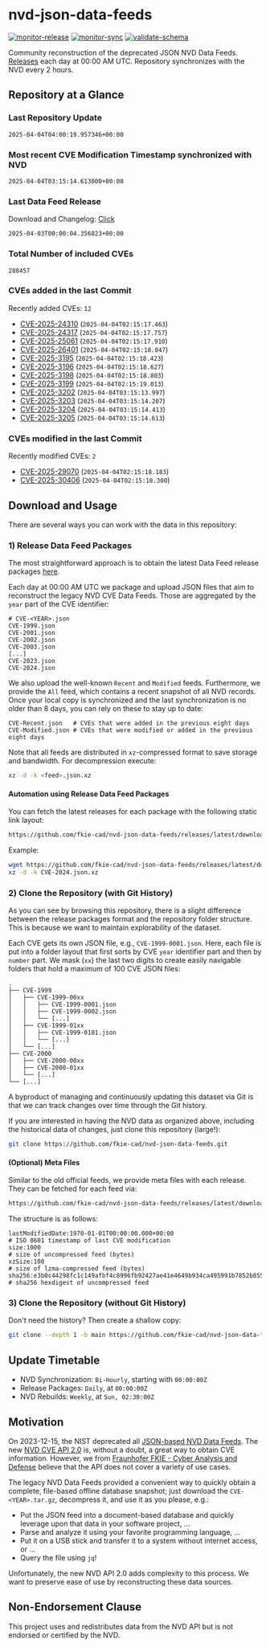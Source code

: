 # nvd-json-data-feeds

[![monitor-release](https://github.com/fkie-cad/nvd-json-data-feeds/actions/workflows/monitor_release.yml/badge.svg)](https://github.com/fkie-cad/nvd-json-data-feeds/actions/workflows/monitor_release.yml)
[![monitor-sync](https://github.com/fkie-cad/nvd-json-data-feeds/actions/workflows/monitor_sync.yml/badge.svg)](https://github.com/fkie-cad/nvd-json-data-feeds/actions/workflows/monitor_sync.yml)
[![validate-schema](https://github.com/fkie-cad/nvd-json-data-feeds/actions/workflows/validate_schema.yml/badge.svg)](https://github.com/fkie-cad/nvd-json-data-feeds/actions/workflows/validate_schema.yml)

Community reconstruction of the deprecated JSON NVD Data Feeds.
[Releases](https://github.com/fkie-cad/nvd-json-data-feeds/releases/latest) each day at 00:00 AM UTC.
Repository synchronizes with the NVD every 2 hours.

## Repository at a Glance

### Last Repository Update

```plain
2025-04-04T04:00:19.957346+00:00
```

### Most recent CVE Modification Timestamp synchronized with NVD

```plain
2025-04-04T03:15:14.613000+00:00
```

### Last Data Feed Release

Download and Changelog: [Click](https://github.com/fkie-cad/nvd-json-data-feeds/releases/latest)

```plain
2025-04-03T00:00:04.356823+00:00
```

### Total Number of included CVEs

```plain
288457
```

### CVEs added in the last Commit

Recently added CVEs: `12`

- [CVE-2025-24310](CVE-2025/CVE-2025-243xx/CVE-2025-24310.json) (`2025-04-04T02:15:17.463`)
- [CVE-2025-24317](CVE-2025/CVE-2025-243xx/CVE-2025-24317.json) (`2025-04-04T02:15:17.757`)
- [CVE-2025-25061](CVE-2025/CVE-2025-250xx/CVE-2025-25061.json) (`2025-04-04T02:15:17.910`)
- [CVE-2025-26401](CVE-2025/CVE-2025-264xx/CVE-2025-26401.json) (`2025-04-04T02:15:18.047`)
- [CVE-2025-3195](CVE-2025/CVE-2025-31xx/CVE-2025-3195.json) (`2025-04-04T02:15:18.423`)
- [CVE-2025-3196](CVE-2025/CVE-2025-31xx/CVE-2025-3196.json) (`2025-04-04T02:15:18.627`)
- [CVE-2025-3198](CVE-2025/CVE-2025-31xx/CVE-2025-3198.json) (`2025-04-04T02:15:18.803`)
- [CVE-2025-3199](CVE-2025/CVE-2025-31xx/CVE-2025-3199.json) (`2025-04-04T02:15:19.013`)
- [CVE-2025-3202](CVE-2025/CVE-2025-32xx/CVE-2025-3202.json) (`2025-04-04T03:15:13.997`)
- [CVE-2025-3203](CVE-2025/CVE-2025-32xx/CVE-2025-3203.json) (`2025-04-04T03:15:14.207`)
- [CVE-2025-3204](CVE-2025/CVE-2025-32xx/CVE-2025-3204.json) (`2025-04-04T03:15:14.413`)
- [CVE-2025-3205](CVE-2025/CVE-2025-32xx/CVE-2025-3205.json) (`2025-04-04T03:15:14.613`)


### CVEs modified in the last Commit

Recently modified CVEs: `2`

- [CVE-2025-29070](CVE-2025/CVE-2025-290xx/CVE-2025-29070.json) (`2025-04-04T02:15:18.183`)
- [CVE-2025-30406](CVE-2025/CVE-2025-304xx/CVE-2025-30406.json) (`2025-04-04T02:15:18.300`)


## Download and Usage

There are several ways you can work with the data in this repository:

### 1) Release Data Feed Packages

The most straightforward approach is to obtain the latest Data Feed release packages [here](https://github.com/fkie-cad/nvd-json-data-feeds/releases/latest).

Each day at 00:00 AM UTC we package and upload JSON files that aim to reconstruct the legacy NVD CVE Data Feeds.
Those are aggregated by the `year` part of the CVE identifier:

```
# CVE-<YEAR>.json
CVE-1999.json
CVE-2001.json
CVE-2002.json
CVE-2003.json
[...]
CVE-2023.json
CVE-2024.json
```

We also upload the well-known `Recent` and `Modified` feeds.
Furthermore, we provide the `All` feed, which contains a recent snapshot of all NVD records.
Once your local copy is synchronized and the last synchronization is no older than 8 days, you can rely on these to stay up to date:

```plain
CVE-Recent.json   # CVEs that were added in the previous eight days
CVE-Modified.json # CVEs that were modified or added in the previous eight days
```

Note that all feeds are distributed in `xz`-compressed format to save storage and bandwidth.
For decompression execute:

```sh
xz -d -k <feed>.json.xz
```

#### Automation using Release Data Feed Packages

You can fetch the latest releases for each package with the following static link layout:

```sh
https://github.com/fkie-cad/nvd-json-data-feeds/releases/latest/download/CVE-<YEAR>.json.xz
```

Example:

```sh
wget https://github.com/fkie-cad/nvd-json-data-feeds/releases/latest/download/CVE-2024.json.xz
xz -d -k CVE-2024.json.xz
```

### 2) Clone the Repository (with Git History)

As you can see by browsing this repository, there is a slight difference between the release packages format and the repository folder structure.
This is because we want to maintain explorability of the dataset.

Each CVE gets its own JSON file, e.g., `CVE-1999-0001.json`.
Here, each file is put into a folder layout that first sorts by CVE `year` identifier part and then by `number` part.
We mask (`xx`) the last two digits to create easily navigable folders that hold a maximum of 100 CVE JSON files:

```plain
.
├── CVE-1999
│   ├── CVE-1999-00xx
│   │   ├── CVE-1999-0001.json
│   │   ├── CVE-1999-0002.json
│   │   └── [...]
│   ├── CVE-1999-01xx
│   │   ├── CVE-1999-0101.json
│   │   └── [...]
│   └── [...]
├── CVE-2000
│   ├── CVE-2000-00xx
│   ├── CVE-2000-01xx
│   └── [...]
└── [...]
```

A byproduct of managing and continuously updating this dataset via Git is that we can track changes over time through the Git history.

If you are interested in having the NVD data as organized above, including the historical data of changes, just clone this repository (large!):

```sh
git clone https://github.com/fkie-cad/nvd-json-data-feeds.git
```

#### (Optional) Meta Files

Similar to the old official feeds, we provide meta files with each release. They can be fetched for each feed via:

```sh
https://github.com/fkie-cad/nvd-json-data-feeds/releases/latest/download/CVE-<YEAR>.meta
```

The structure is as follows:

```plain
lastModifiedDate:1970-01-01T00:00:00.000+00:00                          # ISO 8601 timestamp of last CVE modification
size:1000                                                               # size of uncompressed feed (bytes)
xzSize:100                                                              # size of lzma-compressed feed (bytes)
sha256:e3b0c44298fc1c149afbf4c8996fb92427ae41e4649b934ca495991b7852b855 # sha256 hexdigest of uncompressed feed
```

### 3) Clone the Repository (without Git History)

Don't need the history? Then create a shallow copy:

```sh
git clone --depth 1 -b main https://github.com/fkie-cad/nvd-json-data-feeds.git
```


## Update Timetable

* NVD Synchronization: `Bi-Hourly`, starting with `00:00:00Z`
* Release Packages: `Daily`, at `00:00:00Z`
* NVD Rebuilds: `Weekly`, at `Sun, 02:30:00Z`


## Motivation

On 2023-12-15, the NIST deprecated all [JSON-based NVD Data Feeds](https://nvd.nist.gov/vuln/data-feeds#divRetirementBanner-1).
The new [NVD CVE API 2.0](https://nvd.nist.gov/developers/vulnerabilities) is, without a doubt, a great way to obtain CVE information.
However, we from [Fraunhofer FKIE - Cyber Analysis and Defense](https://www.fkie.fraunhofer.de/en/departments/cad.html) believe that the API does not cover a variety of use cases.

The legacy NVD Data Feeds provided a convenient way to quickly obtain a complete, file-based offline database snapshot; just download the `CVE-<YEAR>.tar.gz`, decompress it, and use it as you please, e.g.:

- Put the JSON feed into a document-based database and quickly leverage upon that data in your software project, ...
- Parse and analyze it using your favorite programming language, ...
- Put it on a USB stick and transfer it to a system without internet access, or ...
- Query the file using `jq`!

Unfortunately, the new NVD API 2.0 adds complexity to this process.
We want to preserve ease of use by reconstructing these data sources.

## Non-Endorsement Clause

This project uses and redistributes data from the NVD API but is not endorsed or certified by the NVD.